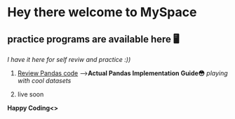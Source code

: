 # Hey there welcome to MySpace
## practice programs are available here 🖥️
*I have it here for self reviw and practice :))* 

1. [Review Pandas code](https://github.com/22Ujjwal/MySpace/blob/main/pandasbrushup.ipynb) -->**Actual Pandas Implementation Guide😳** *playing with cool datasets*       
      
2. live soon
   
**Happy Coding<>**
